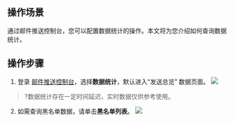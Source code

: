 ## 操作场景
通过邮件推送控制台，您可以配置数据统计的操作。本文将为您介绍如何查询数据统计。

## 操作步骤
1. 登录 [邮件推送控制台](https://console.cloud.tencent.com/ses/stats)，选择**数据统计**，默认进入“发送总览” 数据页面。
![](https://main.qcloudimg.com/raw/cf24d915f8fc8c38443499fdcd463b5a.png)

>?数据统计存在一定时间延迟，实时数据仅供参考使用。

2. 如需查询黑名单数据，请单击**黑名单列表**。
![](https://main.qcloudimg.com/raw/e980b06d913b6b54cf7599f097144b18.png)
